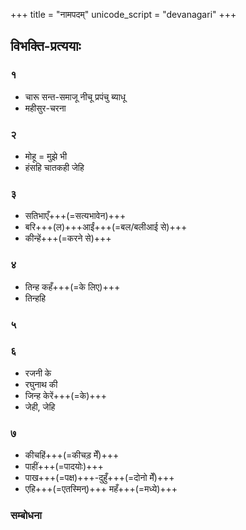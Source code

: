 +++
title = "नामपदम्"
unicode_script = "devanagari"
+++

## विभक्ति-प्रत्ययाः
### १
- चारू सन्त-समाजू नीचू प्रपंचु ब्याधू
- महीसुर-चरना


### २
- मोहू = मुझे भी
- हंसहि चातकही जेहि

### ३
- सतिभाएँ+++(=सत्यभावेन)+++
- बरि+++(ल)+++आईं+++(=बल‌/बलीआई से)+++
- कीन्हें+++(=करने से)+++

### ४
- तिन्ह कहँ+++(=के लिए)+++
- तिन्हहि

### ५

### ६
- रजनी के
- रघुनाथ की
- जिन्ह केरें+++(=के)+++
- जेही, जेहि

### ७
- कीचहिं+++(=कीचड़ मेँ)+++
- पाहीं+++(=पादयोः)+++
- पाख+++(=पक्ष)+++-दुहुँ+++(=दोनो मेँ)+++
- एहि+++(=एतस्मिन्)+++ महँ+++(=मध्ये)+++

### सम्बोधना

